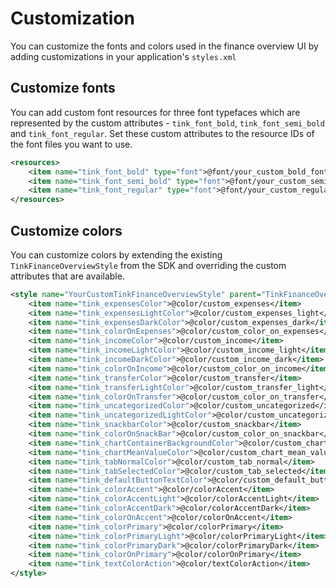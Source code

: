# Customization

You can customize the fonts and colors used in the finance overview UI by adding customizations in your application's `styles.xml`

## Customize fonts

You can add custom font resources for three font typefaces which are represented by the custom attributes - `tink_font_bold`, `tink_font_semi_bold` and `tink_font_regular`. Set these custom attributes to the 
resource IDs of the font files you want to use.
```xml
<resources>
    <item name="tink_font_bold" type="font">@font/your_custom_bold_font</item>
    <item name="tink_font_semi_bold" type="font">@font/your_custom_semi_bold_font</item>
    <item name="tink_font_regular" type="font">@font/your_custom_regular_font</item>
</resources>
```

## Customize colors
You can customize colors by extending the existing `TinkFinanceOverviewStyle` from the SDK and overriding the custom attributes that are available.
```xml
<style name="YourCustomTinkFinanceOverviewStyle" parent="TinkFinanceOverviewStyle">
    <item name="tink_expensesColor">@color/custom_expenses</item>
    <item name="tink_expensesLightColor">@color/custom_expenses_light</item>
    <item name="tink_expensesDarkColor">@color/custom_expenses_dark</item>
    <item name="tink_colorOnExpenses">@color/custom_color_on_expenses</item>
    <item name="tink_incomeColor">@color/custom_income</item>
    <item name="tink_incomeLightColor">@color/custom_income_light</item>
    <item name="tink_incomeDarkColor">@color/custom_income_dark</item>
    <item name="tink_colorOnIncome">@color/custom_color_on_income</item>
    <item name="tink_transferColor">@color/custom_transfer</item>
    <item name="tink_transferLightColor">@color/custom_transfer_light</item>
    <item name="tink_colorOnTransfer">@color/custom_color_on_transfer</item>
    <item name="tink_uncategorizedColor">@color/custom_uncategorized</item>
    <item name="tink_uncategorizedLightColor">@color/custom_uncategorized_light</item>
    <item name="tink_snackbarColor">@color/custom_snackbar</item>
    <item name="tink_colorOnSnackBar">@color/custom_color_on_snackbar</item>
    <item name="tink_chartContainerBackgroundColor">@color/custom_chart_container_background</item>
    <item name="tink_chartMeanValueColor">@color/custom_chart_mean_value</item>
    <item name="tink_tabNormalColor">@color/custom_tab_normal</item>
    <item name="tink_tabSelectedColor">@color/custom_tab_selected</item>
    <item name="tink_defaultButtonTextColor">@color/custom_default_button_text</item>
    <item name="tink_colorAccent">@color/colorAccent</item>
    <item name="tink_colorAccentLight">@color/colorAccentLight</item>
    <item name="tink_colorAccentDark">@color/colorAccentDark</item>
    <item name="tink_colorOnAccent">@color/colorOnAccent</item>
    <item name="tink_colorPrimary">@color/colorPrimary</item>
    <item name="tink_colorPrimaryLight">@color/colorPrimaryLight</item>
    <item name="tink_colorPrimaryDark">@color/colorPrimaryDark</item>
    <item name="tink_colorOnPrimary">@color/colorOnPrimary</item>
    <item name="tink_textColorAction">@color/textColorAction</item>
</style>
```

